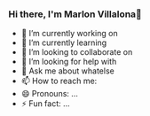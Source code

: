 ### Hi there, I'm Marlon Villalona👋



<!--
**Marlon-Vipe/Marlon-Vipe** is a ✨ _special_ ✨ repository because its `README.md` (this file) appears on your GitHub profile.

Here are some ideas to get you started:
-->
- 🔭 I’m currently working on 
- 🌱 I’m currently learning 
- 👯 I’m looking to collaborate on 
- 🤔 I’m looking for help with 
- 💬 Ask me about whatelse
- 📫 How to reach me: 
- 😄 Pronouns: ...
- ⚡ Fun fact: ...

